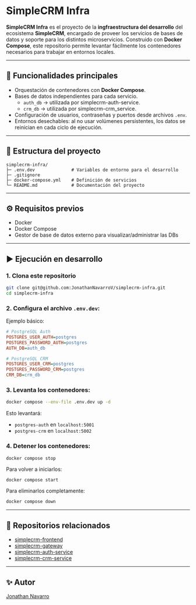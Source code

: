 # SimpleCRM Infra

**SimpleCRM Infra** es el proyecto de la **ingfraestructura del desarrollo** del ecosistema **SimpleCRM**, encargado de proveer los servicios de bases de datos y soporte para los distintos microservicios.
Construido con **Docker Compose**, este repositorio permite levantar fácilmente los contenedores necesarios para trabajar en entornos locales.

---

## 🚀 Funcionalidades principales

- Orquestación de contenedores con **Docker Compose**.
- Bases de datos independientes para cada servicio.
    - `auth_db` -> utilizada por simplecrm-auth-service.
    - `crm_db` -> utilizada por simplecrm-crm_service.
- Configuración de usuarios, contraseñas y puertos desde archivos `.env`.
- Entornos desechables: al no usar volúmenes persistentes, los datos se reinician en cada ciclo de ejecución.

---

## 📂 Estructura del proyecto

``` text
simplecrm-infra/
├─ .env.dev              # Variables de entorno para el desarrollo
├─ .gitignore
├─ docker-compose.yml    # Definición de servicios
└─ README.md             # Documentación del proyecto
```

---

## ⚙️ Requisitos previos

- Docker
- Docker Compose
- Gestor de base de datos externo para visualizar/administrar las DBs

---

## ▶️ Ejecución en desarrollo

### 1. Clona este repositorio

```bash
git clone git@github.com:JonathanNavarroV/simplecrm-infra.git
cd simplecrm-infra
```

### 2. Configura el archivo `.env.dev`:

Ejemplo básico:
```ini
# PostgreSQL Auth
POSTGRES_USER_AUTH=postgres
POSTGRES_PASSWORD_AUTH=postgres
AUTH_DB=auth_db

# PostgreSQL CRM
POSTGRES_USER_CRM=postgres
POSTGRES_PASSWORD_CRM=postgres
CRM_DB=crm_db
```

### 3. Levanta los contenedores:

```bash
docker compose --env-file .env.dev up -d
```
Esto levantará:
- `postgres-auth` en `localhost:5001`
- `postgres-crm` en `localhost:5002`

### 4. Detener los contenedores:

```bash
docker compose stop
```

Para volver a iniciarlos:
```
docker compose start
```

Para eliminarlos completamente:
``` bash
docker compose down
```

---

## 🔗 Repositorios relacionados

- [simplecrm-frontend](https://github.com/JonathanNavarroV/simplecrm-frontend)
- [simplecrm-gateway](https://github.com/JonathanNavarroV/simplecrm-gateway)
- [simplecrm-auth-service](https://github.com/JonathanNavarroV/simplecrm-auth-service)
- [simplecrm-crm-service](https://github.com/JonathanNavarroV/simplecrm-crm-service)

---

## ✨ Autor

[Jonathan Navarro](https://github.com/JonathanNavarroV)